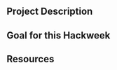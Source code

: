 [comment]: # (Please use the project description to give an overview and updates)
[comment]: # (about the current state of your project)
[comment]: # (Why do you start this project, what's your interest?)

## Project Description


[comment]: # (What are your goals to be achieved at the end of this Hackweek?)

## Goal for this Hackweek


[comment]: # (Please link to sources and other data here.)
[comment]: # (Prefer public repositories, such as GitHub!)

## Resources

[comment]: # (After creating the project, please add some keywords:)
[comment]: # (* What type of project mates are you looking for, which skills do you need or lack?)
[comment]: # (* Which keywords will help other people to find your project?)
